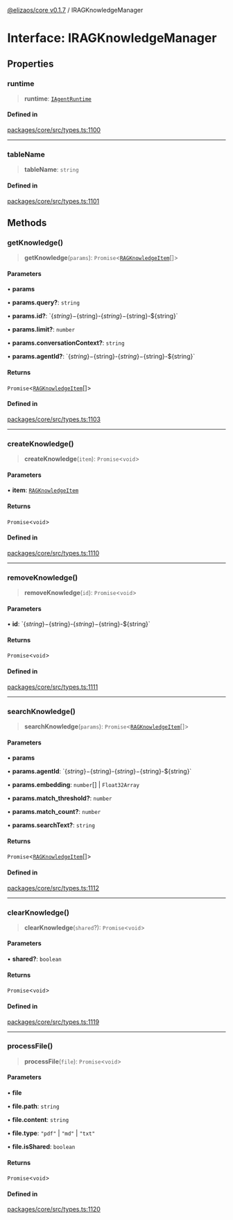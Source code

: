 [@elizaos/core v0.1.7](../index.md) / IRAGKnowledgeManager

# Interface: IRAGKnowledgeManager

## Properties

### runtime

> **runtime**: [`IAgentRuntime`](IAgentRuntime.md)

#### Defined in

[packages/core/src/types.ts:1100](https://github.com/JoeyKhd/eliza/blob/main/packages/core/src/types.ts#L1100)

***

### tableName

> **tableName**: `string`

#### Defined in

[packages/core/src/types.ts:1101](https://github.com/JoeyKhd/eliza/blob/main/packages/core/src/types.ts#L1101)

## Methods

### getKnowledge()

> **getKnowledge**(`params`): `Promise`\<[`RAGKnowledgeItem`](RAGKnowledgeItem.md)[]\>

#### Parameters

• **params**

• **params.query?**: `string`

• **params.id?**: \`$\{string\}-$\{string\}-$\{string\}-$\{string\}-$\{string\}\`

• **params.limit?**: `number`

• **params.conversationContext?**: `string`

• **params.agentId?**: \`$\{string\}-$\{string\}-$\{string\}-$\{string\}-$\{string\}\`

#### Returns

`Promise`\<[`RAGKnowledgeItem`](RAGKnowledgeItem.md)[]\>

#### Defined in

[packages/core/src/types.ts:1103](https://github.com/JoeyKhd/eliza/blob/main/packages/core/src/types.ts#L1103)

***

### createKnowledge()

> **createKnowledge**(`item`): `Promise`\<`void`\>

#### Parameters

• **item**: [`RAGKnowledgeItem`](RAGKnowledgeItem.md)

#### Returns

`Promise`\<`void`\>

#### Defined in

[packages/core/src/types.ts:1110](https://github.com/JoeyKhd/eliza/blob/main/packages/core/src/types.ts#L1110)

***

### removeKnowledge()

> **removeKnowledge**(`id`): `Promise`\<`void`\>

#### Parameters

• **id**: \`$\{string\}-$\{string\}-$\{string\}-$\{string\}-$\{string\}\`

#### Returns

`Promise`\<`void`\>

#### Defined in

[packages/core/src/types.ts:1111](https://github.com/JoeyKhd/eliza/blob/main/packages/core/src/types.ts#L1111)

***

### searchKnowledge()

> **searchKnowledge**(`params`): `Promise`\<[`RAGKnowledgeItem`](RAGKnowledgeItem.md)[]\>

#### Parameters

• **params**

• **params.agentId**: \`$\{string\}-$\{string\}-$\{string\}-$\{string\}-$\{string\}\`

• **params.embedding**: `number`[] \| `Float32Array`

• **params.match\_threshold?**: `number`

• **params.match\_count?**: `number`

• **params.searchText?**: `string`

#### Returns

`Promise`\<[`RAGKnowledgeItem`](RAGKnowledgeItem.md)[]\>

#### Defined in

[packages/core/src/types.ts:1112](https://github.com/JoeyKhd/eliza/blob/main/packages/core/src/types.ts#L1112)

***

### clearKnowledge()

> **clearKnowledge**(`shared`?): `Promise`\<`void`\>

#### Parameters

• **shared?**: `boolean`

#### Returns

`Promise`\<`void`\>

#### Defined in

[packages/core/src/types.ts:1119](https://github.com/JoeyKhd/eliza/blob/main/packages/core/src/types.ts#L1119)

***

### processFile()

> **processFile**(`file`): `Promise`\<`void`\>

#### Parameters

• **file**

• **file.path**: `string`

• **file.content**: `string`

• **file.type**: `"pdf"` \| `"md"` \| `"txt"`

• **file.isShared**: `boolean`

#### Returns

`Promise`\<`void`\>

#### Defined in

[packages/core/src/types.ts:1120](https://github.com/JoeyKhd/eliza/blob/main/packages/core/src/types.ts#L1120)
